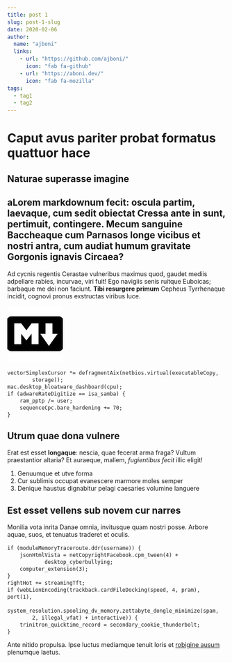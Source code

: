 ```yaml
---
title: post 1
slug: post-1-slug
date: 2020-02-06
author:
  name: "ajboni"
  links:
    - url: "https://github.com/ajboni/"
      icon: "fab fa-github"
    - url: "https://aboni.dev/"
      icon: "fab fa-mozilla"
tags: 
  - tag1
  - tag2
---
```


# Caput avus pariter probat formatus quattuor hace 

## Naturae superasse imagine    

aLorem markdownum fecit: oscula partim, laevaque, cum sedit obiectat Cressa ante
in sunt, pertimuit, contingere. Mecum sanguine Baccheaque cum **Parnasos** longe
vicibus et **nostri antra**, cum audiat humum gravitate Gorgonis ignavis
Circaea?
---
Ad cycnis regentis Cerastae vulneribus maximus quod, gaudet mediis
adpellare rabies, incurvae, viri fuit! Ego navigiis senis ruitque Euboicas;
barbaque me dei non faciunt. **Tibi resurgere primum** Cepheus Tyrrhenaque
incidit, cognovi pronus exstructas viribus luce.

![alt](1.jpeg)

    vectorSimplexCursor *= defragmentAix(netbios.virtual(executableCopy,
            storage));
    mac.desktop_bloatware_dashboard(cpu);
    if (adwareRateDigitize == isa_samba) {
        ram_pptp /= user;
        sequenceCpc.bare_hardening += 70;
    }

## Utrum quae dona vulnere

Erat est esset **longaque**: nescia, quae fecerat arma fraga? Vultum
praestantior altaria? Et auraeque, mallem, *fugientibus fecit* illic eligit!

1. Genuumque et utve forma
2. Cur sublimis occupat evanescere marmore moles semper
3. Denique haustus dignabitur pelagi caesaries volumine languere

## Est esset vellens sub novem cur narres

Monilia vota inrita Danae omnia, invitusque quam nostri posse. Arbore aquae,
suos, et tenuatus traderet et oculis.

    if (moduleMemoryTraceroute.ddr(username)) {
        jsonHtmlVista = netCopyrightFacebook.cpm_tween(4) +
                desktop_cyberbullying;
        computer_extension(3);
    }
    rightHot += streamingTft;
    if (webLionEncoding(trackback.cardFileDocking(speed, 4, pram), port(1),
            system_resolution.spooling_dv_memory.zettabyte_dongle_minimize(spam,
            2, illegal_vfat) + interactive)) {
        trinitron_quicktime_record = secondary_cookie_thunderbolt;
    }

Ante nitido propulsa. Ipse luctus mediamque tenuit loris et [robigine
ausum](http://www.displicet.io/) plenumque laetus.